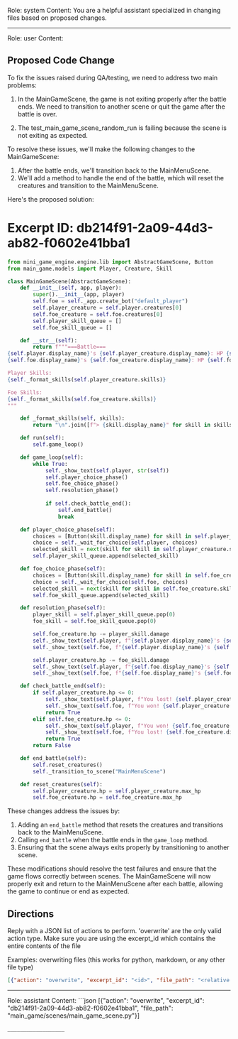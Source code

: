 Role: system
Content: You are a helpful assistant specialized in changing files based on proposed changes.
__________________
Role: user
Content: 
## Proposed Code Change
To fix the issues raised during QA/testing, we need to address two main problems:

1. In the MainGameScene, the game is not exiting properly after the battle ends. We need to transition to another scene or quit the game after the battle is over.

2. The test_main_game_scene_random_run is failing because the scene is not exiting as expected.

To resolve these issues, we'll make the following changes to the MainGameScene:

1. After the battle ends, we'll transition back to the MainMenuScene.
2. We'll add a method to handle the end of the battle, which will reset the creatures and transition to the MainMenuScene.

Here's the proposed solution:

# Excerpt ID: db214f91-2a09-44d3-ab82-f0602e41bba1
```python main_game/scenes/main_game_scene.py
from mini_game_engine.engine.lib import AbstractGameScene, Button
from main_game.models import Player, Creature, Skill

class MainGameScene(AbstractGameScene):
    def __init__(self, app, player):
        super().__init__(app, player)
        self.foe = self._app.create_bot("default_player")
        self.player_creature = self.player.creatures[0]
        self.foe_creature = self.foe.creatures[0]
        self.player_skill_queue = []
        self.foe_skill_queue = []

    def __str__(self):
        return f"""===Battle===
{self.player.display_name}'s {self.player_creature.display_name}: HP {self.player_creature.hp}/{self.player_creature.max_hp}
{self.foe.display_name}'s {self.foe_creature.display_name}: HP {self.foe_creature.hp}/{self.foe_creature.max_hp}

Player Skills:
{self._format_skills(self.player_creature.skills)}

Foe Skills:
{self._format_skills(self.foe_creature.skills)}
"""

    def _format_skills(self, skills):
        return "\n".join([f"> {skill.display_name}" for skill in skills])

    def run(self):
        self.game_loop()

    def game_loop(self):
        while True:
            self._show_text(self.player, str(self))
            self.player_choice_phase()
            self.foe_choice_phase()
            self.resolution_phase()
            
            if self.check_battle_end():
                self.end_battle()
                break

    def player_choice_phase(self):
        choices = [Button(skill.display_name) for skill in self.player_creature.skills]
        choice = self._wait_for_choice(self.player, choices)
        selected_skill = next(skill for skill in self.player_creature.skills if skill.display_name == choice.display_name)
        self.player_skill_queue.append(selected_skill)

    def foe_choice_phase(self):
        choices = [Button(skill.display_name) for skill in self.foe_creature.skills]
        choice = self._wait_for_choice(self.foe, choices)
        selected_skill = next(skill for skill in self.foe_creature.skills if skill.display_name == choice.display_name)
        self.foe_skill_queue.append(selected_skill)

    def resolution_phase(self):
        player_skill = self.player_skill_queue.pop(0)
        foe_skill = self.foe_skill_queue.pop(0)

        self.foe_creature.hp -= player_skill.damage
        self._show_text(self.player, f"{self.player.display_name}'s {self.player_creature.display_name} used {player_skill.display_name}!")
        self._show_text(self.foe, f"{self.player.display_name}'s {self.player_creature.display_name} used {player_skill.display_name}!")

        self.player_creature.hp -= foe_skill.damage
        self._show_text(self.player, f"{self.foe.display_name}'s {self.foe_creature.display_name} used {foe_skill.display_name}!")
        self._show_text(self.foe, f"{self.foe.display_name}'s {self.foe_creature.display_name} used {foe_skill.display_name}!")

    def check_battle_end(self):
        if self.player_creature.hp <= 0:
            self._show_text(self.player, f"You lost! {self.player_creature.display_name} was defeated.")
            self._show_text(self.foe, f"You won! {self.player_creature.display_name} was defeated.")
            return True
        elif self.foe_creature.hp <= 0:
            self._show_text(self.player, f"You won! {self.foe_creature.display_name} was defeated.")
            self._show_text(self.foe, f"You lost! {self.foe_creature.display_name} was defeated.")
            return True
        return False

    def end_battle(self):
        self.reset_creatures()
        self._transition_to_scene("MainMenuScene")

    def reset_creatures(self):
        self.player_creature.hp = self.player_creature.max_hp
        self.foe_creature.hp = self.foe_creature.max_hp
```

These changes address the issues by:

1. Adding an `end_battle` method that resets the creatures and transitions back to the MainMenuScene.
2. Calling `end_battle` when the battle ends in the `game_loop` method.
3. Ensuring that the scene always exits properly by transitioning to another scene.

These modifications should resolve the test failures and ensure that the game flows correctly between scenes. The MainGameScene will now properly exit and return to the MainMenuScene after each battle, allowing the game to continue or end as expected.

## Directions
Reply with a JSON list of actions to perform. 'overwrite' are the only valid action type. 
Make sure you are using the excerpt_id which contains the entire contents of the file

Examples:
overwriting files (this works for python, markdown, or any other file type)
```json output_example1
[{"action": "overwrite", "excerpt_id": "<id>", "file_path": "<relative file path>"}]
```

__________________
Role: assistant
Content: ```json
[{"action": "overwrite", "excerpt_id": "db214f91-2a09-44d3-ab82-f0602e41bba1", "file_path": "main_game/scenes/main_game_scene.py"}]
```
__________________
